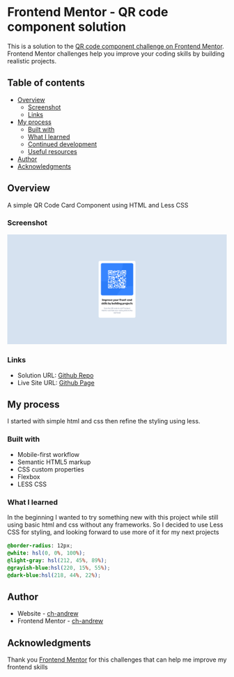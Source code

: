 # Frontend Mentor - QR code component solution

This is a solution to the [QR code component challenge on Frontend Mentor](https://www.frontendmentor.io/challenges/qr-code-component-iux_sIO_H). Frontend Mentor challenges help you improve your coding skills by building realistic projects. 

## Table of contents

- [Overview](#overview)
  - [Screenshot](#screenshot)
  - [Links](#links)
- [My process](#my-process)
  - [Built with](#built-with)
  - [What I learned](#what-i-learned)
  - [Continued development](#continued-development)
  - [Useful resources](#useful-resources)
- [Author](#author)
- [Acknowledgments](#acknowledgments)

## Overview

A simple QR Code Card Component using HTML and Less CSS 

### Screenshot

![](./screenshot.png)

### Links

- Solution URL: [Github Repo](https://github.com/ch-andrew/fm-qr-code-component)
- Live Site URL: [Github Page](https://ch-andrew.github.io/fm-qr-code-component/)

## My process

I started with simple html and css then refine the styling using less.

### Built with

- Mobile-first workflow
- Semantic HTML5 markup
- CSS custom properties
- Flexbox
- LESS CSS

### What I learned

In the beginning I wanted to try something new with this project while still using basic html and css without any frameworks. So I decided to use Less CSS for styling, and looking forward to use more of it for my next projects

```css
@border-radius: 12px;
@white: hsl(0, 0%, 100%);
@light-gray: hsl(212, 45%, 89%);
@grayish-blue:hsl(220, 15%, 55%);
@dark-blue:hsl(218, 44%, 22%);
```

## Author

- Website - [ch-andrew](https://github.com/ch-andrew)
- Frontend Mentor - [ch-andrew](https://www.frontendmentor.io/profile/yourusername)

## Acknowledgments

Thank you [Frontend Mentor](https://www.frontendmentor.io) for this challenges that can help me improve my frontend skills
